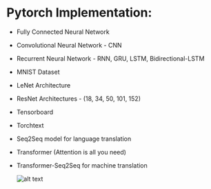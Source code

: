 # Pytorch Implementation:

* Fully Connected Neural Network
* Convolutional Neural Network - CNN
* Recurrent Neural Network - RNN, GRU, LSTM, Bidirectional-LSTM
* MNIST Dataset
* LeNet Architecture
* ResNet Architectures - (18, 34, 50, 101, 152)
* Tensorboard
* Torchtext
* Seq2Seq model for language translation
* Transformer (Attention is all you need)
* Transformer-Seq2Seq for machine translation

  ![alt text](https://miro.medium.com/v2/resize:fit:300/format:webp/1*4br4WmxNo0jkcsY796jGDQ.jpeg)
